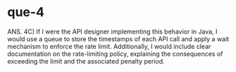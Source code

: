# que-4
ANS. 4C)
 If I were the API designer implementing this behavior in Java, I would use a queue to store the timestamps of each API call and apply a wait
 mechanism to enforce the rate limit. Additionally, I would include clear documentation on the rate-limiting policy, explaining the 
 consequences of exceeding the limit and the associated penalty period. 
